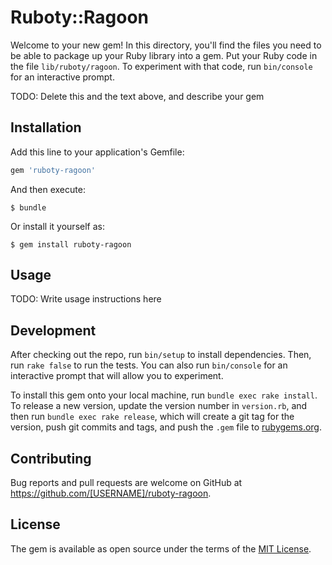 # Ruboty::Ragoon

Welcome to your new gem! In this directory, you'll find the files you need to be able to package up your Ruby library into a gem. Put your Ruby code in the file `lib/ruboty/ragoon`. To experiment with that code, run `bin/console` for an interactive prompt.

TODO: Delete this and the text above, and describe your gem

## Installation

Add this line to your application's Gemfile:

```ruby
gem 'ruboty-ragoon'
```

And then execute:

    $ bundle

Or install it yourself as:

    $ gem install ruboty-ragoon

## Usage

TODO: Write usage instructions here

## Development

After checking out the repo, run `bin/setup` to install dependencies. Then, run `rake false` to run the tests. You can also run `bin/console` for an interactive prompt that will allow you to experiment.

To install this gem onto your local machine, run `bundle exec rake install`. To release a new version, update the version number in `version.rb`, and then run `bundle exec rake release`, which will create a git tag for the version, push git commits and tags, and push the `.gem` file to [rubygems.org](https://rubygems.org).

## Contributing

Bug reports and pull requests are welcome on GitHub at https://github.com/[USERNAME]/ruboty-ragoon.


## License

The gem is available as open source under the terms of the [MIT License](http://opensource.org/licenses/MIT).

